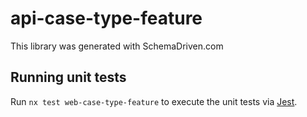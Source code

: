 
# api-case-type-feature

This library was generated with SchemaDriven.com

## Running unit tests

Run `nx test web-case-type-feature` to execute the unit tests via [Jest](https://jestjs.io).

